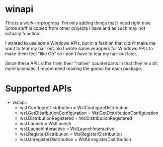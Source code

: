 winapi
======

This is a work-in-progress. I'm only adding things that I need right now.
Some stuff is copied from other projects I have and as such may not actually function.

I wanted to use some Windows APIs, but in a fashion that didn't make me want to tear my hair out.
So I wrote some wrappers for Windows APIs to make them feel "like Go" so I don't have to
tear my hair out later.

Since these APIs differ from their "native" counterparts in that they're a bit more idiomatic,
I recommend reading the godoc for each package.


Supported APIs
==============

- wslapi:
  - wsl.ConfigureDistribution = WslConfigureDistribution
  - wsl.GetDistributionConfiguration = WslGetDistributionConfiguration
  - wsl.DistributionRegistered = WslDistributionRegistered
  - wsl.Launch = WslLaunch
  - wsl.LaunchInteractive = WslLaunchInteractive
  - wsl.RegisterDistribution = WslRegisterDistribution
  - wsl.UnregisterDistribution = WslUnregisterDistribution

